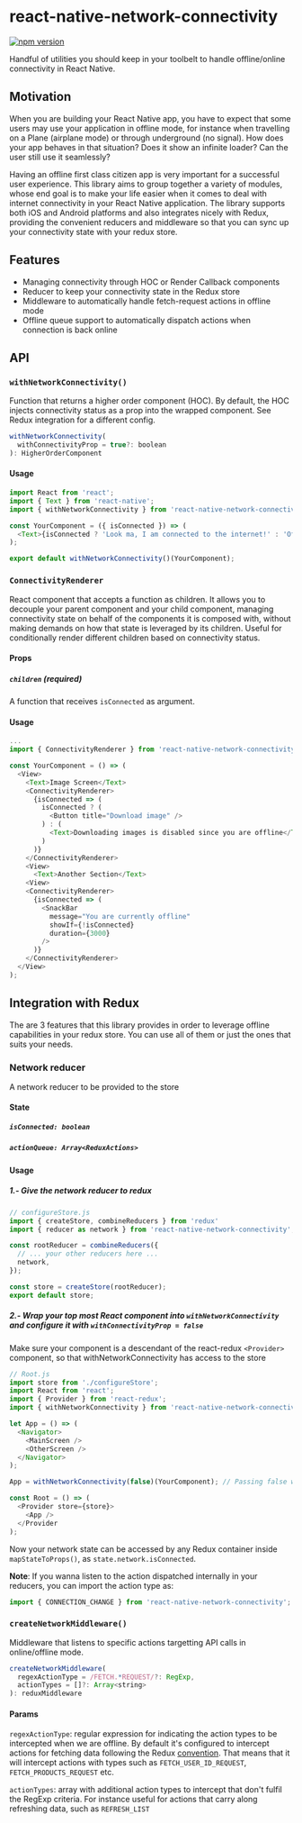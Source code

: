 # react-native-network-connectivity

[![npm version](https://badge.fury.io/js/react-native-network-connectivity.svg)](https://badge.fury.io/js/react-native-network-connectivity)

Handful of utilities you should keep in your toolbelt to handle offline/online connectivity in React Native.

## Motivation
When you are building your React Native app, you have to expect that some users may use your application in offline mode, for instance when travelling on a Plane (airplane mode) or through underground (no signal). How does your app behaves in that situation? Does it show an infinite loader? Can the user still use it seamlessly?

Having an offline first class citizen app is very important for a successful user experience.
This library aims to group together a variety of modules, whose end goal is to make your life easier when it comes to deal with internet connectivity in your React Native application. The library supports both iOS and Android platforms and also integrates nicely with Redux, providing the convenient reducers and middleware so that you can sync up your connectivity state with your redux store.

## Features

- Managing connectivity through HOC or Render Callback components
- Reducer to keep your connectivity state in the Redux store
- Middleware to automatically handle fetch-request actions in offline mode
- Offline queue support to automatically dispatch actions when connection is back online

## API

### `withNetworkConnectivity()`

Function that returns a higher order component (HOC). By default, the HOC injects connectivity status as a prop into the wrapped component. See Redux integration for a different config.

```js
withNetworkConnectivity(
  withConnectivityProp = true?: boolean
): HigherOrderComponent
```
#### Usage

```js
import React from 'react';
import { Text } from 'react-native';
import { withNetworkConnectivity } from 'react-native-network-connectivity';

const YourComponent = ({ isConnected }) => (
  <Text>{isConnected ? 'Look ma, I am connected to the internet!' : 'Offline :('}</Text>
);

export default withNetworkConnectivity()(YourComponent);
```

### `ConnectivityRenderer`

React component that accepts a function as children. It allows you to decouple your parent component and your child component, managing connectivity state on behalf of the components it is composed with, without making demands on how that state is leveraged by its children. Useful for conditionally render different children based on connectivity status.

#### Props
##### `children` (required)
A function that receives `isConnected` as argument.

#### Usage

```js
...
import { ConnectivityRenderer } from 'react-native-network-connectivity';

const YourComponent = () => (
  <View>
    <Text>Image Screen</Text>
    <ConnectivityRenderer>
      {isConnected => (
        isConnected ? (
          <Button title="Download image" />
        ) : (
          <Text>Downloading images is disabled since you are offline</Text>
        )
      )}
    </ConnectivityRenderer>
    <View>
      <Text>Another Section</Text>
    <View>
    <ConnectivityRenderer>
      {isConnected => (
        <SnackBar
          message="You are currently offline"
          showIf={!isConnected}
          duration={3000}
        />
      )}
    </ConnectivityRenderer>
  </View>
);

```

## Integration with Redux

The are 3 features that this library provides in order to leverage offline capabilities in your redux store. You can use all of them or just the ones that suits your needs.

### Network reducer
A network reducer to be provided to the store

#### State
##### `isConnected: boolean`
##### `actionQueue: Array<ReduxActions>`

#### Usage

##### 1.- Give the network reducer to redux

```js
// configureStore.js
import { createStore, combineReducers } from 'redux'
import { reducer as network } from 'react-native-network-connectivity';

const rootReducer = combineReducers({
  // ... your other reducers here ...
  network,
});

const store = createStore(rootReducer);
export default store;
```

##### 2.- Wrap your top most React component into `withNetworkConnectivity` and configure it with `withConnectivityProp = false`

Make sure your component is a descendant of the react-redux `<Provider>` component, so that withNetworkConnectivity has access to the store

```js
// Root.js
import store from './configureStore';
import React from 'react';
import { Provider } from 'react-redux';
import { withNetworkConnectivity } from 'react-native-network-connectivity';

let App = () => (
  <Navigator>
    <MainScreen />
    <OtherScreen />
  </Navigator>
);

App = withNetworkConnectivity(false)(YourComponent); // Passing false won't inject isConnected as a prop in this case

const Root = () => (
  <Provider store={store}>
    <App />
  </Provider
);
```

Now your network state can be accessed by any Redux container inside `mapStateToProps()`, as `state.network.isConnected`.

**Note**: If you wanna listen to the action dispatched internally in your reducers, you can import the action type as:
```js
import { CONNECTION_CHANGE } from 'react-native-network-connectivity';
```

### `createNetworkMiddleware()`
Middleware that listens to specific actions targetting API calls in online/offline mode.

```js
createNetworkMiddleware(
  regexActionType = /FETCH.*REQUEST/?: RegExp,
  actionTypes = []?: Array<string>
): reduxMiddleware
```

#### Params

`regexActionType`: regular expression for indicating the action types to be intercepted when we are offline.
By default it's configured to intercept actions for fetching data following the Redux [convention](http://redux.js.org/docs/advanced/AsyncActions.html). That means that it will intercept actions with types such as `FETCH_USER_ID_REQUEST`, `FETCH_PRODUCTS_REQUEST` etc.

`actionTypes`: array with additional action types to intercept that don't fulfil the RegExp criteria. For instance useful for actions that carry along refreshing data, such as `REFRESH_LIST`
